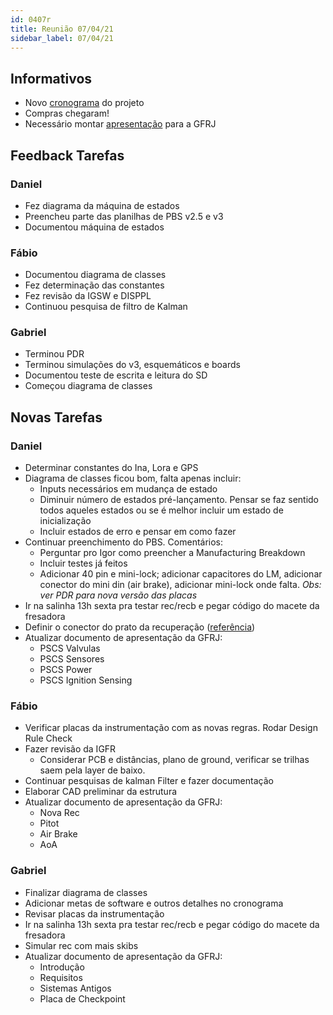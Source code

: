 ```yaml
---
id: 0407r
title: Reunião 07/04/21
sidebar_label: 07/04/21
---
```

## Informativos
- Novo [cronograma](https://docs.google.com/spreadsheets/d/13qKBAYcTGG8PJqeEM_EExLm43UqIcl2GsDyZCErJj1k/edit#gid=598607884) do projeto
- Compras chegaram!
- Necessário montar [apresentação](https://docs.google.com/presentation/d/1AsW86TPXRB374yOl4DFC_aSDflvZj5Jopi1SAYcKe7E/edit#slide=id.gade73bc0f6_1_0) para a GFRJ

## Feedback Tarefas
### Daniel
- Fez diagrama da máquina de estados
- Preencheu parte das planilhas de PBS v2.5 e v3
- Documentou máquina de estados

### Fábio
- Documentou diagrama de classes
- Fez determinação das constantes
- Fez revisão da IGSW e DISPPL 
- Continuou pesquisa de filtro de Kalman

### Gabriel
- Terminou PDR
- Terminou simulações do v3, esquemáticos e boards
- Documentou teste de escrita e leitura do SD
- Começou diagrama de classes

## Novas Tarefas
### Daniel
- Determinar constantes do Ina, Lora e GPS
- Diagrama de classes ficou bom, falta apenas incluir:
    - Inputs necessários em mudança de estado
    - Diminuir número de estados pré-lançamento. Pensar se faz sentido todos aqueles estados ou se é melhor incluir um estado de inicialização
    - Incluir estados de erro e pensar em como fazer
- Continuar preenchimento do PBS. Comentários:
    - Perguntar pro Igor como preencher a Manufacturing Breakdown
    - Incluir testes já feitos
    - Adicionar 40 pin e mini-lock; adicionar capacitores do LM, adicionar conector do mini din (air brake), adicionar mini-lock onde falta. *Obs: ver PDR para nova versão das placas*
- Ir na salinha 13h sexta pra testar rec/recb e pegar código do macete da fresadora
- Definir o conector do prato da recuperação ([referência](https://minervarockets.github.io/documentation/docs/reuniao/21/0401i))
- Atualizar documento de apresentação da GFRJ:
    - PSCS Valvulas
    - PSCS Sensores
    - PSCS Power
    - PSCS Ignition Sensing

### Fábio
- Verificar placas da instrumentação com as novas regras. Rodar Design Rule Check
- Fazer revisão da IGFR
    - Considerar PCB e distâncias, plano de ground, verificar se trilhas saem pela layer de baixo.
- Continuar pesquisas de kalman Filter e fazer documentação
- Elaborar CAD preliminar da estrutura
- Atualizar documento de apresentação da GFRJ:
    - Nova Rec
    - Pitot
    - Air Brake
    - AoA

### Gabriel
- Finalizar diagrama de classes
- Adicionar metas de software e outros detalhes no cronograma
- Revisar placas da instrumentação
- Ir na salinha 13h sexta pra testar rec/recb e pegar código do macete da fresadora
- Simular rec com mais skibs
- Atualizar documento de apresentação da GFRJ:
    - Introdução
    - Requisitos
    - Sistemas Antigos
    - Placa de Checkpoint